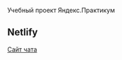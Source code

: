 Учебный проект Яндекс.Практикум

## Netlify

[Сайт чата](https://vigorous-goldstine-9096e5.netlify.app/)
